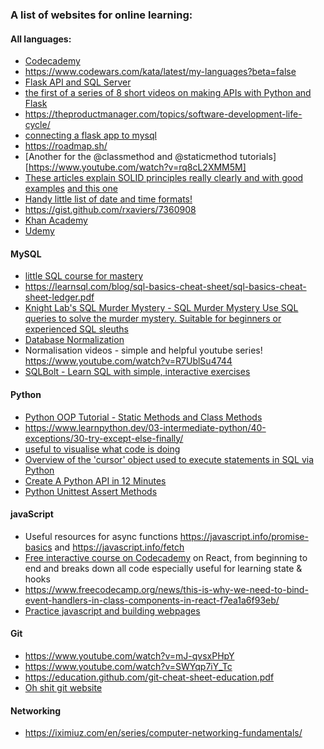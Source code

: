### A list of websites for online learning:

#### All languages:
- [Codecademy](https://www.codecademy.com/)
- https://www.codewars.com/kata/latest/my-languages?beta=false
- [Flask API and SQL Server](https://youtube.com/playlist?list=PLjC8JXsSUrrg3VSPUfznYQxy_--fDEdi1&si=pcIQyga0bCcKmzh3)
- [the first of a series of 8 short videos on making APIs with Python and Flask](https://www.youtube.com/watch?v=F7AK-WzpYdY&list=PLMOobVGrchXN5tKYdyx-d2OwwgxJuqDVH&index=1)
- https://theproductmanager.com/topics/software-development-life-cycle/
- [connecting a flask app to mysql](https://hevodata.com/learn/flask-mysql/)
- https://roadmap.sh/
- [Another for the @classmethod and @staticmethod tutorials][https://www.youtube.com/watch?v=rq8cL2XMM5M]
- [These articles explain SOLID principles really clearly and with good examples](https://www.freecodecamp.org/news/solid-principles-explained-in-plain-english/) [and this one](https://jha-amarjit.medium.com/solid-for-dummies-with-examples-a9c549ced441)
- [Handy little list of date and time formats!](https://strftime.org/)
- https://gist.github.com/rxaviers/7360908
- [Khan Academy](https://www.khanacademy.org/)
- [Udemy](https://www.udemy.com/)

#### MySQL
- [little SQL course for mastery](https://app.programiz.pro/course/sql-basics/introduction-to-database?page=3)
- https://learnsql.com/blog/sql-basics-cheat-sheet/sql-basics-cheat-sheet-ledger.pdf
- [Knight Lab's SQL Murder Mystery - SQL Murder Mystery Use SQL queries to solve the murder mystery. Suitable for beginners or experienced SQL sleuths](https://mystery.knightlab.com/)
- [Database Normalization](https://www.youtube.com/watch?v=GFQaEYEc8_8&t=2s)
- Normalisation videos - simple and helpful youtube series! https://www.youtube.com/watch?v=R7UblSu4744
- [SQLBolt - Learn SQL with simple, interactive exercises](https://sqlbolt.com/)

#### Python
- [Python OOP Tutorial - Static Methods and Class Methods](https://www.youtube.com/watch?v=MpuOuZKWUWw&t=258s)
- https://www.learnpython.dev/03-intermediate-python/40-exceptions/30-try-except-else-finally/
- [useful to visualise what code is doing](https://pythontutor.com/visualize.html#mode=edit)
- [Overview of the 'cursor' object used to execute statements in SQL via Python](https://www.tutorialspoint.com/python_data_access/python_mysql_cursor_object.htm)
- [Create A Python API in 12 Minutes](https://www.youtube.com/watch?v=zsYIw6RXjfM])
- [Python Unittest Assert Methods](https://www.pythontutorial.net/python-unit-testing/python-unittest-assert/)

#### javaScript
- Useful resources for async functions https://javascript.info/promise-basics and https://javascript.info/fetch
- [Free interactive course on Codecademy](https://www.codecademy.com/enrolled/courses/react-101) on React, from beginning to end and breaks down all code especially useful for learning state & hooks
- https://www.freecodecamp.org/news/this-is-why-we-need-to-bind-event-handlers-in-class-components-in-react-f7ea1a6f93eb/
- [Practice javascript and building webpages](https://www.frontendmentor.io/)

#### Git
 - https://www.youtube.com/watch?v=mJ-qvsxPHpY
 - https://www.youtube.com/watch?v=SWYqp7iY_Tc
 - https://education.github.com/git-cheat-sheet-education.pdf
 - [Oh shit git website](https://ohshitgit.com/)

#### Networking
 - https://iximiuz.com/en/series/computer-networking-fundamentals/